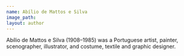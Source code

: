 ```yaml
---
name: Abílio de Mattos e Silva
image_path:
layout: author
---
```

Abílio de Mattos e Silva (1908–1985) was a Portuguese artist, painter, scenographer, illustrator, and costume, textile and graphic designer.
